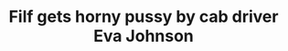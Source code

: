 ---
layout: post
title: Filf gets horny pussy by cab driver Eva Johnson
duration: '06:45'
view: 185
rate: 2
video: 'https://flashservice.xvideos.com/embedframe/26301863'
category:
 - blonde
 - busty
 - gorgeous
 - rough
tags: 
 - sucked
 - fucked
priority: 0.9
changefreq: daily
---